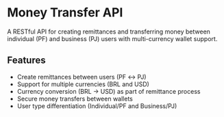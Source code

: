 # Money Transfer API

A RESTful API for creating remittances and transferring money between individual (PF) and business (PJ) users with multi-currency wallet support.

## Features

- Create remittances between users (PF ↔ PJ)
- Support for multiple currencies (BRL and USD)
- Currency conversion (BRL → USD) as part of remittance process
- Secure money transfers between wallets
- User type differentiation (Individual/PF and Business/PJ)

